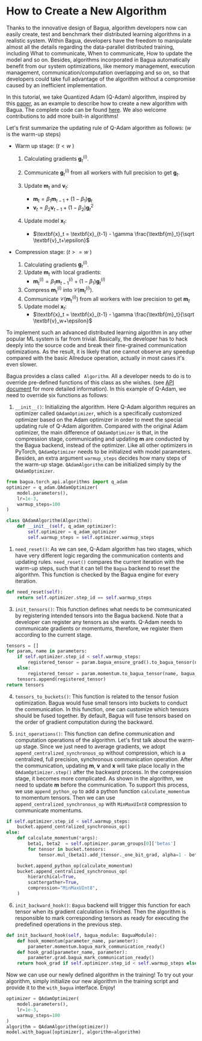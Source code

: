# How to Create a New Algorithm

Thanks to the innovative design of Bagua, algorithm developers now can easily create, test and benchmark their distributed learning algorithms in a realistic system. Within Bagua, developers have the freedom to manipulate almost all the details regarding the data-parallel distributed training, including What to communicate, When to communicate, How to update the model and so on. Besides, algorithms incorporated in Bagua automatically benefit from our system optimizations, like memory management, execution management, communication/computation overlapping and so on, so that developers could take full advantage of the algorithm without a compromise caused by an inefficient implementation.

In this tutorial, we take Quantized Adam (Q-Adam) algorithm, inspired by this [paper](https://arxiv.org/pdf/2102.02888.pdf), as an example to describe how to create a new algorithm with Bagua. The complete code can be found [here](https://github.com/BaguaSys/bagua/blob/master/bagua/torch_api/algorithms/q_adam.py). We also welcome contributions to add more built-in algorithms!

Let's first summarize the updating rule of Q-Adam algorithm as follows: ($w$ is the warm-up steps)

- Warm up stage: ($t < w$ )
  1. Calculating gradients $\textbf{g}_t^{(i)}$.
  2. Communicate $\textbf{g}_t^{(i)}$ from all workers with full precision to get $\textbf{g}_t$.
  3. Update $\textbf{m}_t$ and $\textbf{v}_t$: 
     - $\textbf{m}_t = \beta_1 \textbf{m}_{t-1} + (1-\beta_1)\textbf{g}_t$
     - $\textbf{v}_t = \beta_2 \textbf{v}_{t-1} + (1-\beta_2)\textbf{g}_t^2$

  4. Update model $\textbf{x}_t$:
     - $\textbf{x}_t = \textbf{x}_{t-1} - \gamma \frac{\textbf{m}_t}{\sqrt \textbf{v}_t+\epsilon}$


- Compression stage: ($t >= w$ )
  1. Calculating gradients $\textbf{g}_t^{(i)}$.
  2. Update $\textbf{m}_t$ with local gradients:
     - $\textbf{m}_t^{(i)} = \beta_1 \textbf{m}_{t-1}^{(i)} + (1-\beta_1)\textbf{g}_t^{(i)}$
  3. Compress $\textbf{m}_t^{(i)}$ into $\mathcal{C}(\textbf{m}_t^{(i)})$.
  4. Communicate $\mathcal{C}(\textbf{m}_t^{(i)})$ from all workers with low precision to get $\textbf{m}_t$
  5.  Update model $\textbf{x}_t$:
      - $\textbf{x}_t = \textbf{x}_{t-1} - \gamma \frac{\textbf{m}_t}{\sqrt \textbf{v}_w+\epsilon}$


To implement such an advanced distributed learning algorithm in any other popular ML system is far from trivial. Basically, the developer has to hack deeply into the source code and break their fine-grained communication optimizations. As the result, it is likely that one cannot observe any speedup compared with the basic Allreduce operation, actually in most cases it's even slower. 

Bagua provides a class called ``` Algorithm```. All a developer needs to do is to override pre-defined functions of this class as she wishes. (see [API document](https://bagua.readthedocs.io/en/latest/autoapi/bagua/torch_api/algorithms/index.html#bagua.torch_api.algorithms.Algorithm) for more detailed information). In this example of Q-Adam, we need to override six functions as follows:

1. `__init__()`: Initializing the algorithm. Here Q-Adam algorithm requires an optimizer called `QAdamOptimizer`, which is a specifically customized optimizer based on the Adam optimizer in order to meet the special updating rule of Q-Adam algorithm. Compared with the original Adam optimizer, the main difference of `QAdamOptimizer` is that, in the compression stage, communicating and updating $\textbf{m}$ are conducted by the Bagua backend, instead of the optimizer. Like all other optimizers in PyTorch, `QAdamOptimizer` needs to be initialized with model parameters. Besides, an extra argument `warmup_steps` decides how many steps of the warm-up stage. `QAdamAlgorithm` can be initialized simply by the `QAdamOptimizer`. 

```python
from bagua.torch_api.algorithms import q_adam 
optimizer = q_adam.QAdamOptimizer(
    model.parameters(),
    lr=1e-3,
    warmup_steps=100
)
```


```python
class QAdamAlgorithm(Algorithm):
    def __init__(self, q_adam_optimizer):
        self.optimizer = q_adam_optimizer
        self.warmup_steps = self.optimizer.warmup_steps
```

1. ```need_reset()```: As we can see, Q-Adam algorithm has two stages, which have very different logic regarding the communication contents and updating rules. ```need_reset()``` compares the current iteration with the warm-up steps, such that it can tell the `Bagua` backend to reset the algorithm. This function is checked by the Bagua engine for every iteration.

```python
def need_reset(self):
    return self.optimizer.step_id == self.warmup_steps
```

3. ```init_tensors()```: This function defines what needs to be communicated by registering intended tensors into the Bagua backend. Note that a developer can register any tensors as she wants. Q-Adam needs to communicate gradients or momentums, therefore, we register them according to the current stage.

```python
tensors = []
for param, name in parameters:
    if self.optimizer.step_id < self.warmup_steps:
        registered_tensor = param.bagua_ensure_grad().to_bagua_tensor(name, bagua_module.bagua_module_name)
    else:
        registered_tensor = param.momentum.to_bagua_tensor(name, bagua_module.bagua_module_name)
    tensors.append(registered_tensor)
return tensors
```

4. ```tensors_to_buckets()```: This function is related to the tensor fusion optimization. Bagua would fuse small tensors into buckets to conduct the communication. In this function, one can customize which tensors should be fused together. By default, Bagua will fuse tensors based on the order of gradient computation during the backward.

5. ```init_operations()```: This function can define communication and computation operations of the algorithm. Let's first talk about the warm-up stage. Since we just need to average gradients, we adopt `append_centralized_synchronous_op` without compression, which is a centralized, full precision, synchronous communication operation. After the communication, updating $\textbf{m}$, $\textbf{v}$ and $\textbf{x}$ will take place locally in the `QAdamOptimizer.step()` after the backward process. In the compression stage, it becomes more complicated. As shown in the algorithm, we need to update $\textbf{m}$ before the communication. To support this process, we use `append_python_op` to add a python function `calculate_momentum` to momentum tensors. Then we can use `append_centralized_synchronous_op` with `MinMaxUInt8` compression to communicate momentums.


```python
if self.optimizer.step_id < self.warmup_steps:
    bucket.append_centralized_synchronous_op()
else:
    def calculate_momentum(*args):
        beta1, beta2  = self.optimizer.param_groups[0]['betas']
        for tensor in bucket.tensors:
            tensor.mul_(beta1).add_(tensor._one_bit_grad, alpha=1 - beta1)

    bucket.append_python_op(calculate_momentum)
    bucket.append_centralized_synchronous_op(
        hierarchical=True,
        scattergather=True,
        compression="MinMaxUInt8",
    )

```

6. ```init_backward_hook()```: `Bagua` backend will trigger this function for each tensor when its gradient calculation is finished. Then the algorithm is responsible to mark corresponding tensors as ready for executing the predefined operations in the previous step.

```python
def init_backward_hook(self, bagua_module: BaguaModule):
    def hook_momentum(parameter_name, parameter):
        parameter.momentum.bagua_mark_communication_ready()
    def hook_grad(parameter_name, parameter):
        parameter.grad.bagua_mark_communication_ready()
    return hook_grad if self.optimizer.step_id < self.warmup_steps else hook_momentum
```

Now we can use our newly defined algorithm in the training! To try out your algorithm, simply initialize our new algorithm in the training script and provide it to the `with_bagua` interface. Enjoy!

```python
optimizer = QAdamOptimizer(
    model.parameters(),
    lr=1e-3,
    warmup_steps=100
)
algorithm = QAdamAlgorithm(optimizer))
model.with_bagua([optimizer], algorithm=algorithm)
```
